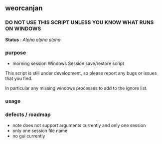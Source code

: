 ## weorcanjan

### DO NOT USE THIS SCRIPT UNLESS YOU KNOW WHAT RUNS ON WINDOWS

**Status** : *Alpha alpha alpha*

### purpose

- morning session Windows Session save/restore script

This script is still under development, so please report any bugs or
issues that you find.

In particular any missing windows processes to add to the ignore list.

### usage

### defects / roadmap

- note does not support arguments currently and only one session
- only one session file name
- no gui currently
